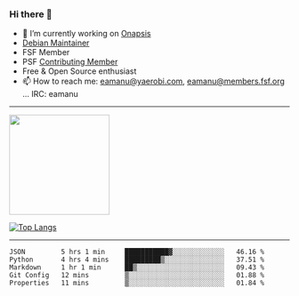 ### Hi there 👋


- 🔭 I’m currently working on [Onapsis](http://onapsis.com)
- [Debian Maintainer](https://qa.debian.org/developer.php?login=eamanu%40yaerobi.com)
- FSF Member
- PSF [Contributing Member](https://www.python.org/psf/membership/#what-membership-classes-are-there)
- Free & Open Source enthusiast 
- 📫 How to reach me: eamanu@yaerobi.com, eamanu@members.fsf.org ... IRC: eamanu

---

<img height="180em" src="https://github-readme-stats.vercel.app/api?theme=dark&username=eamanu&show_icons=true&hide_border=true&&count_private=true&include_all_commits=true" />

[![Top Langs](https://github-readme-stats.vercel.app/api/top-langs/?theme=dark&username=eamanu&layout=compact)](https://github.com/anuraghazra/github-readme-stats)

---

<!--START_SECTION:waka-->
```text
JSON         5 hrs 1 min     ███████████▓░░░░░░░░░░░░░   46.16 % 
Python       4 hrs 4 mins    █████████▒░░░░░░░░░░░░░░░   37.51 % 
Markdown     1 hr 1 min      ██▒░░░░░░░░░░░░░░░░░░░░░░   09.43 % 
Git Config   12 mins         ▒░░░░░░░░░░░░░░░░░░░░░░░░   01.88 % 
Properties   11 mins         ▒░░░░░░░░░░░░░░░░░░░░░░░░   01.84 % 
```
<!--END_SECTION:waka-->

